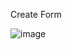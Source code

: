 Create Form

![image](https://github.com/fellow-developers/frontend-practice/assets/69103763/665de801-0f65-44e2-9db8-d191b4e28573)

